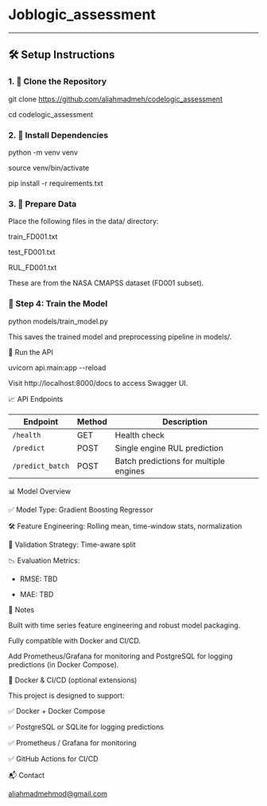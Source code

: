 # Joblogic_assessment

---

## 🛠️ Setup Instructions

### 1. 📁 Clone the Repository


git clone https://github.com/aliahmadmeh/codelogic_assessment

cd codelogic_assessment

### 2. 🐍 Install Dependencies

python -m venv venv

source venv/bin/activate

pip install -r requirements.txt

### 3. 📁 Prepare Data
Place the following files in the data/ directory:

  train_FD001.txt

  test_FD001.txt

  RUL_FD001.txt

These are from the NASA CMAPSS dataset (FD001 subset).

### 🧠 Step 4: Train the Model

python models/train_model.py

This saves the trained model and preprocessing pipeline in models/.

🚀 Run the API

uvicorn api.main:app --reload

Visit http://localhost:8000/docs to access Swagger UI.



📈 API Endpoints

| Endpoint         | Method | Description                            |
| ---------------- | ------ | -------------------------------------- |
| `/health`        | GET    | Health check                           |
| `/predict`       | POST   | Single engine RUL prediction           |
| `/predict_batch` | POST   | Batch predictions for multiple engines |


📊 Model Overview

✅ Model Type: Gradient Boosting Regressor

🛠️ Feature Engineering: Rolling mean, time-window stats, normalization

🧪 Validation Strategy: Time-aware split

📉 Evaluation Metrics:

* RMSE: TBD

* MAE: TBD

📌 Notes

Built with time series feature engineering and robust model packaging.

Fully compatible with Docker and CI/CD.

Add Prometheus/Grafana for monitoring and PostgreSQL for logging predictions (in Docker Compose).

🐳 Docker & CI/CD (optional extensions)

This project is designed to support:

✅ Docker + Docker Compose

✅ PostgreSQL or SQLite for logging predictions

✅ Prometheus / Grafana for monitoring

✅ GitHub Actions for CI/CD

📬 Contact

aliahmadmehmod@gmail.com
